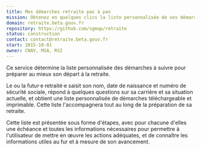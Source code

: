 ```yaml
---
title: Mes démarches retraite pas à pas
mission: Obtenez en quelques clics la liste personnalisée de vos démarches de retraite.
domain: retraite.beta.gouv.fr
repository: https://github.com/sgmap/retraite
status: construction
contact: contact@retraite.beta.gouv.fr
start: 2015-10-01
owner: CNAV, MSA, RSI
---
```


Ce service détermine la liste personnalisée des démarches à suivre pour préparer au mieux son départ à la retraite.

Le ou la futur·e retraité·e saisit son nom, date de naissance et numéro de sécurité sociale, répond à quelques questions sur sa carrière et sa situation actuelle, et obtient une liste personnalisée de démarches téléchargeable et imprimable. Cette liste l'accompagnera tout au long de la préparation de sa retraite.

Cette liste est présentée sous forme d'étapes, avec pour chacune d'elles une échéance et toutes les informations nécessaires pour permettre à l'utilisateur de mettre en œuvre les actions adéquates, et de connaître les informations utiles au fur et à mesure de son avancement.
